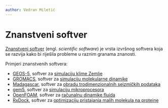 ```yaml
---
author: Vedran Miletić
---
```


# Znanstveni softver

[Znanstveni softver](https://en.wikipedia.org/wiki/Category:Science_software) (engl. *scientific software*) je vrsta izvršnog softvera koja se razvija kako bi riješila probleme u raznim granama znanosti.

Primjeri znanstvenih softvera:

- [GEOS-5](https://opensource.gsfc.nasa.gov/projects/GEOS-5/), softver za [simulaciju klime Zemlje](https://youtu.be/jj0WsQYtT7M)
- [GROMACS](http://www.gromacs.org/), softver za [simulaciju molekularne dinamike](https://youtu.be/5JcFgj2gHx8)
- [Madagascar](http://www.ahay.org/), softver za [obradu trodimenzionalnih seizmičkih podataka](https://youtu.be/B1euM2aISGk)
- [gem5](http://gem5.org/), softver za [simulaciju mikroprocesora](https://youtu.be/0K-v_N-WHKs)
- [OpenFOAM](https://openfoam.org/), softver za [računalnu dinamike fluida](https://youtu.be/cSsbcuZvO1I)
- [RxDock](http://www.rxdock.org/), softver za [optimizaciju pristajanja malih molekula na proteine](https://youtu.be/_kmMTuzP-W4)
